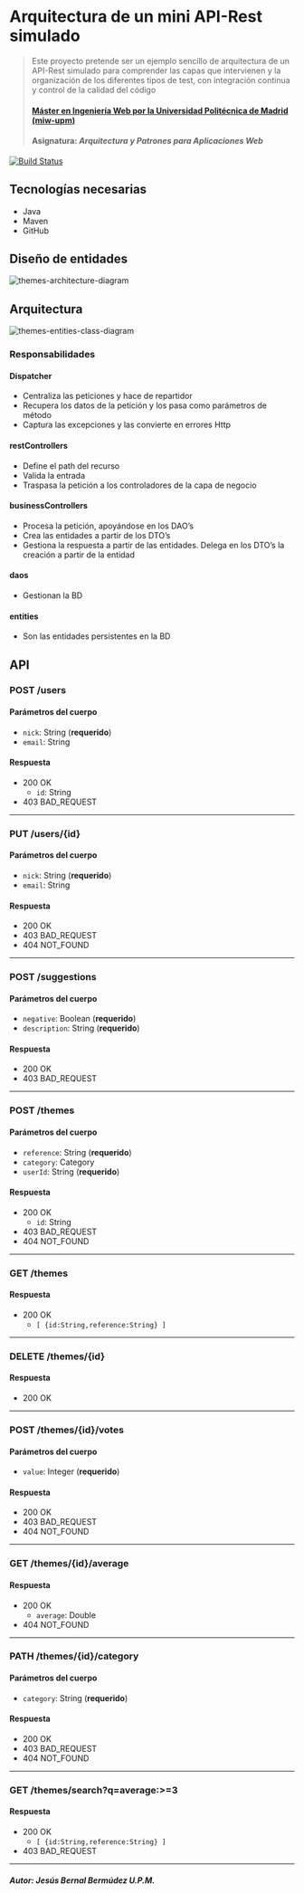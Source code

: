 # Arquitectura de un mini API-Rest simulado
> Este proyecto pretende ser un ejemplo sencillo de arquitectura de un API-Rest simulado para comprender las capas que intervienen y la organización de los diferentes tipos de test, con integración continua y control de la calidad del código
> #### [Máster en Ingeniería Web por la Universidad Politécnica de Madrid (miw-upm)](http://miw.etsisi.upm.es)
> #### Asignatura: *Arquitectura y Patrones para Aplicaciones Web*

[![Build Status](https://travis-ci.org/miw-upm/APAW-themes-layers.svg?branch=develop)](https://travis-ci.org/miw-upm/APAW-themes-layers)

## Tecnologías necesarias
* Java
* Maven
* GitHub

## Diseño de entidades
![themes-architecture-diagram](https://github.com/fatandazdba/APAW-themes-layers-develop/blob/master/docs/themes-entities-class-diagram.png?raw=true)

## Arquitectura
![themes-entities-class-diagram](https://raw.githubusercontent.com/fatandazdba/APAW-themes-layers-develop/master/docs/themes-architecture-diagram.png)

### Responsabilidades
#### Dispatcher
* Centraliza las peticiones y hace de repartidor
* Recupera los datos de la petición y los pasa como parámetros de método
* Captura las excepciones y las convierte en errores Http
#### restControllers
* Define el path del recurso
* Valida la entrada
* Traspasa la petición a los controladores de la capa de negocio
#### businessControllers
* Procesa la petición, apoyándose en los DAO’s
* Crea las entidades a partir de los DTO’s
* Gestiona la respuesta a partir de las entidades. Delega en los DTO’s la creación a partir de la entidad
#### daos
* Gestionan la BD
#### entities
* Son las entidades persistentes en la BD

## API
### POST /users
#### Parámetros del cuerpo
- `nick`: String (**requerido**)
- `email`: String
#### Respuesta
- 200 OK 
  - `id`: String
- 403 BAD_REQUEST
---
### PUT /users/{id}
#### Parámetros del cuerpo
- `nick`: String (**requerido**)
- `email`: String
#### Respuesta
- 200 OK 
- 403 BAD_REQUEST
- 404 NOT_FOUND
--- 
### POST /suggestions
#### Parámetros del cuerpo
- `negative`: Boolean (**requerido**)
- `description`: String (**requerido**)
#### Respuesta
- 200 OK 
- 403 BAD_REQUEST
---
### POST /themes
#### Parámetros del cuerpo
- `reference`: String (**requerido**)
- `category`: Category
- `userId`: String (**requerido**)
#### Respuesta
- 200 OK 
  - `id`: String
- 403 BAD_REQUEST
- 404 NOT_FOUND
---
### GET /themes
#### Respuesta
- 200 OK 
  - `[ {id:String,reference:String} ]`
---
### DELETE /themes/{id}
#### Respuesta
- 200 OK 
---
### POST /themes/{id}/votes
#### Parámetros del cuerpo
- `value`: Integer (**requerido**)
#### Respuesta
- 200 OK 
- 403 BAD_REQUEST
- 404 NOT_FOUND
---
### GET /themes/{id}/average
#### Respuesta
- 200 OK 
  - `average`: Double
- 404 NOT_FOUND
---
### PATH /themes/{id}/category
#### Parámetros del cuerpo
- `category`: String (**requerido**)
#### Respuesta
- 200 OK 
- 403 BAD_REQUEST
- 404 NOT_FOUND
---
### GET /themes/search?q=average:>=3
#### Respuesta
- 200 OK
  - `[ {id:String,reference:String} ]`
- 403 BAD_REQUEST
---
##### Autor: Jesús Bernal Bermúdez U.P.M.
